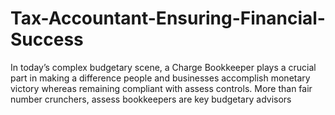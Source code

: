 # Tax-Accountant-Ensuring-Financial-Success
In today’s complex budgetary scene, a Charge Bookkeeper plays a crucial part in making a difference people and businesses accomplish monetary victory whereas remaining compliant with assess controls. More than fair number crunchers, assess bookkeepers are key budgetary advisors 
